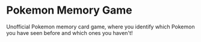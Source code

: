 # Pokemon Memory Game

Unofficial Pokemon memory card game, where you identify which Pokemon you have seen before and which ones you haven't! 
